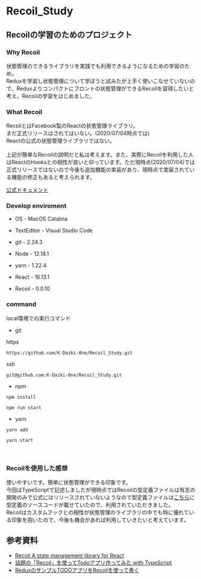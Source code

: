 # Recoil_Study

## Recoilの学習のためのプロジェクト

### Why Recoil
状態管理のできるライブラリを実践でも利用できるようになるための学習のため。<br>
Reduxを学習し状態管理について学ぼうと試みたが上手く使いこなせていないので、Reduxよりコンパクトにフロントの状態管理ができるRecoilを習得したいと考え、Recoilの学習をはじめました。

### What Recoil
RecoilとはFacebook製のReactの状態管理ライブラリ。<br>
まだ正式リリースはされてはいない。(2020/07/04時点では)<br>
Reactの公式の状態管理ライブラリではない。<br>
<br>
上記が簡単なRecoilの説明だと私は考えます。また、実際にRecoilを利用した人はReactのHooksとの相性が良いと仰っています。ただ現時点(2020/07/04)では正式リリースではないので今後も追加機能の実装があり、現時点で実装されている機能の修正もあると考えられます。

[公式ドキュメント](https://recoiljs.org/)


### Develop enviroment

- OS - MacOS Catalina

- TextEditor - Visual Studio Code

- git - 2.24.3

- Node - 12.18.1

- yarn - 1.22.4

- React - 16.13.1

- Recoil - 0.0.10

### command
local環境での実行コマンド
- git

https
```
https://github.com/K-Daiki-0ne/Recoil_Study.git
```

ssh
```
git@github.com:K-Daiki-0ne/Recoil_Study.git
```
- npm
```
npm install
```
```
npm run start
```

- yarn
```
yarn add
```

```
yarn start
```

<br>

### Recoilを使用した感想
使いやすいです。簡単に状態管理ができる印象です。<br>
今回はTypeScriptで記述しましたが現時点ではRecoilの型定義ファイルは有志の開発のみで公式にはリリースされていないようなので型定義ファイルは[こちら](https://qiita.com/serinuntius/items/3d6519988233d7ba643c)に型定義のソースコードが載せていたので、利用されていただきました。<br>
Recoilはカスタムフックとの相性が状態管理のライブラリの中でも特に優れている印象を抱いたので、今後も機会があれば利用していきたいと考えています。

## 参考資料
- [Recoil
A state management library for React](https://recoiljs.org/)
- [話題の「Recoil」を使ってTodoアプリ作ってみた with TypeScript](https://qiita.com/serinuntius/items/3d6519988233d7ba643c)
- [ReduxのサンプルTODOアプリをRecoilを使って書く](https://qrunch.net/@Catminusminus/entries/SzU0RYinBLhucxsk?ref=qrunch)